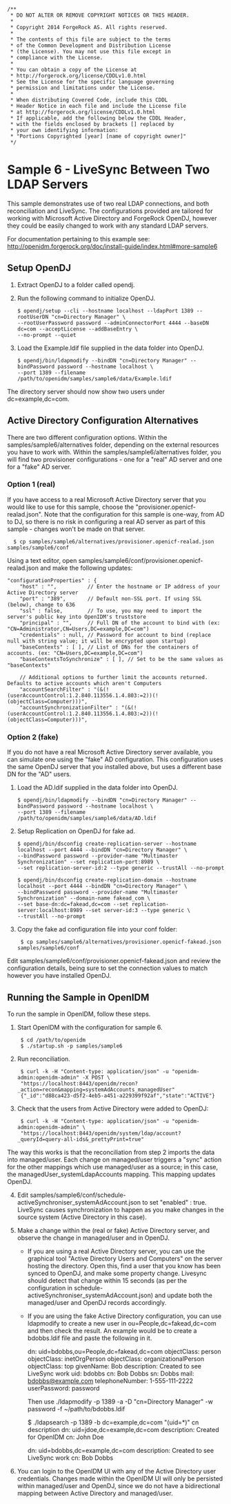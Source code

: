     /**
     * DO NOT ALTER OR REMOVE COPYRIGHT NOTICES OR THIS HEADER.
     *
     * Copyright 2014 ForgeRock AS. All rights reserved.
     *
     * The contents of this file are subject to the terms
     * of the Common Development and Distribution License
     * (the License). You may not use this file except in
     * compliance with the License.
     *
     * You can obtain a copy of the License at
     * http://forgerock.org/license/CDDLv1.0.html
     * See the License for the specific language governing
     * permission and limitations under the License.
     *
     * When distributing Covered Code, include this CDDL
     * Header Notice in each file and include the License file
     * at http://forgerock.org/license/CDDLv1.0.html
     * If applicable, add the following below the CDDL Header,
     * with the fields enclosed by brackets [] replaced by
     * your own identifying information:
     * "Portions Copyrighted [year] [name of copyright owner]"
     */

Sample 6 - LiveSync Between Two LDAP Servers
============================================

This sample demonstrates use of two real LDAP connections, and both
reconciliation and LiveSync. The configurations provided are tailored
for working with Microsoft Active Directory and ForgeRock OpenDJ, however
they could be easily changed to work with any standard LDAP servers.

For documentation pertaining to this example see:
http://openidm.forgerock.org/doc/install-guide/index.html#more-sample6


Setup OpenDJ
------------
1.  Extract OpenDJ to a folder called opendj.

2.  Run the following command to initialize OpenDJ.

        $ opendj/setup --cli --hostname localhost --ldapPort 1389 --rootUserDN "cn=Directory Manager" \
        --rootUserPassword password --adminConnectorPort 4444 --baseDN dc=com --acceptLicense --addBaseEntry \
        --no-prompt --quiet

3.  Load the Example.ldif file supplied in the data folder into OpenDJ.

        $ opendj/bin/ldapmodify --bindDN "cn=Directory Manager" --bindPassword password --hostname localhost \
        --port 1389 --filename /path/to/openidm/samples/sample6/data/Example.ldif

The directory server should now show two users under dc=example,dc=com.


Active Directory Configuration Alternatives
-------------------------------------------

There are two different configuration options. Within the samples/sample6/alternatives folder,
depending on the external resources you have to work with. Within the 
samples/sample6/alternatives folder, you will find two provisioner configurations - 
one for a "real" AD server and one for a "fake" AD server. 

### Option 1 (real)
If you have access to a real Microsoft Active Directory server that you
would like to use for this sample, choose the "provisioner.openicf-realad.json".
Note that the configuration for this sample is one-way, from AD to DJ, so there
is no risk in configuring a real AD server as part of this sample - changes won't
be made on that server.

      $ cp samples/sample6/alternatives/provisioner.openicf-realad.json samples/sample6/conf

Using a text editor, open samples/sample6/conf/provisioner.openicf-realad.json and
make the following updates:

    "configurationProperties" : {
        "host" : "",          // Enter the hostname or IP address of your Active Directory server
        "port" : "389",       // Default non-SSL port. If using SSL (below), change to 636
        "ssl" : false,        // To use, you may need to import the server's public key into OpenIDM's truststore
        "principal" : "",     // Full DN of the account to bind with (ex: "CN=Administrator,CN=Users,DC=example,DC=com")
        "credentials" : null, // Password for account to bind (replace null with string value; it will be encrypted upon startup)
        "baseContexts" : [ ], // List of DNs for the containers of accounts. (ex: "CN=Users,DC=example,DC=com")
        "baseContextsToSynchronize" : [ ], // Set to be the same values as "baseContexts"

        // Additional options to further limit the accounts returned. Defaults to active accounts which aren't Computers
        "accountSearchFilter" : "(&(!(userAccountControl:1.2.840.113556.1.4.803:=2))(!(objectClass=Computer)))",
        "accountSynchronizationFilter" : "(&(!(userAccountControl:1.2.840.113556.1.4.803:=2))(!(objectClass=Computer)))",

### Option 2 (fake)
If you do not have a real Microsoft Active Directory server available, you can
simulate one using the "fake" AD configuration. This configuration uses the same OpenDJ
server that you installed above, but uses a different base DN for the "AD" users. 

1.  Load the AD.ldif supplied in the data folder into OpenDJ.

        $ opendj/bin/ldapmodify --bindDN "cn=Directory Manager" --bindPassword password --hostname localhost \
        --port 1389 --filename /path/to/openidm/samples/sample6/data/AD.ldif

2.  Setup Replication on OpenDJ for fake ad.

        $ opendj/bin/dsconfig create-replication-server --hostname localhost --port 4444 --bindDN "cn=Directory Manager" \
        --bindPassword password --provider-name "Multimaster Synchronization" --set replication-port:8989 \
        --set replication-server-id:2 --type generic --trustAll --no-prompt

        $ opendj/bin/dsconfig create-replication-domain --hostname localhost --port 4444 --bindDN "cn=Directory Manager" \
        --bindPassword password --provider-name "Multimaster Synchronization" --domain-name fakead_com \
        --set base-dn:dc=fakead,dc=com --set replication-server:localhost:8989 --set server-id:3 --type generic \
        --trustAll --no-prompt

3. Copy the fake ad configuration file into your conf folder:

        $ cp samples/sample6/alternatives/provisioner.openicf-fakead.json samples/sample6/conf

Edit samples/sample6/conf/provisioner.openicf-fakead.json and review the configuration details,
being sure to set the connection values to match however you have installed OpenDJ.

Running the Sample in OpenIDM
-----------------------------

To run the sample in OpenIDM, follow these steps.

1. Start OpenIDM with the configuration for sample 6.

        $ cd /path/to/openidm
        $ ./startup.sh -p samples/sample6

2. Run reconciliation.

        $ curl -k -H "Content-type: application/json" -u "openidm-admin:openidm-admin" -X POST \
        "https://localhost:8443/openidm/recon?_action=recon&mapping=systemAdAccounts_managedUser"
        {"_id":"d88ca423-d5f2-4eb5-a451-a229399f92af","state":"ACTIVE"}

3. Check that the users from Active Directory were added to OpenDJ:

        $ curl -k -H "Content-type: application/json" -u "openidm-admin:openidm-admin" \
        "https://localhost:8443/openidm/system/ldap/account?_queryId=query-all-ids&_prettyPrint=true"

The way this works is that the reconciliation from step 2 imports the data into managed/user.
Each change on managed/user triggers a "sync" action for the other mappings which use managed/user
as a source; in this case, the managedUser_systemLdapAccounts mapping. This mapping updates
OpenDJ.

4. Edit samples/sample6/conf/schedule-activeSynchroniser_systemAdAccount.json
to set "enabled" : true. LiveSync causes synchronization to happen as you
make changes in the source system (Active Directory in this case).

5. Make a change within the (real or fake) Active Directory server, and observe the change in managed/user and in OpenDJ.

    *  If you are using a real Active Directory server, you can use the graphical tool
"Active Directory Users and Computers" on the server hosting the directory. Open
this, find a user that you know has been synced to OpenDJ, and make some property
change. Livesync should detect that change within 15 seconds (as per the configuration
in schedule-activeSynchroniser_systemAdAccount.json) and update both the managed/user
and OpenDJ records accordingly.

    *  If you are using the fake Active Directory configuration, you can use ldapmodify to
create a new user in ou=People,dc=fakead,dc=com and then check the result. An example would be to create a bdobbs.ldif
file and paste the following in it.

        dn: uid=bdobbs,ou=People,dc=fakead,dc=com
        objectClass: person
        objectClass: inetOrgPerson
        objectClass: organizationalPerson
        objectClass: top
        givenName: Bob
        description: Created to see LiveSync work
        uid: bdobbs
        cn: Bob Dobbs
        sn: Dobbs
        mail: bdobbs@example.com
        telephoneNumber: 1-555-111-2222
        userPassword: password

        Then use ./ldapmodify -p 1389 -a -D "cn=Directory Manager" -w password -f ~/path/to/bdobbs.ldif

        $ ./ldapsearch -p 1389 -b dc=example,dc=com "(uid=*)" cn description
        dn: uid=jdoe,dc=example,dc=com
        description: Created for OpenIDM
        cn: John Doe

        dn: uid=bdobbs,dc=example,dc=com
        description: Created to see LiveSync work
        cn: Bob Dobbs

6. You can login to the OpenIDM UI with any of the Active Directory user credentials. Changes
made within the OpenIDM UI will only be persisted within managed/user and OpenDJ, since we
do not have a bidirectional mapping between Active Directory and managed/user.

